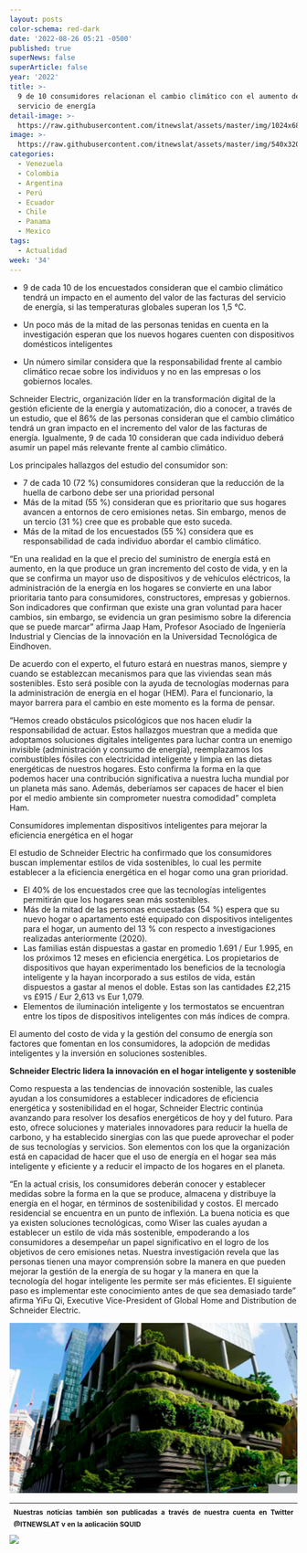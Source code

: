 ```yaml
---
layout: posts
color-schema: red-dark
date: '2022-08-26 05:21 -0500'
published: true
superNews: false
superArticle: false
year: '2022'
title: >-
  9 de 10 consumidores relacionan el cambio climático con el aumento del
  servicio de energía
detail-image: >-
  https://raw.githubusercontent.com/itnewslat/assets/master/img/1024x680/edificio-con-plantas-g.jpg
image: >-
  https://raw.githubusercontent.com/itnewslat/assets/master/img/540x320/edificio-con-plantas-p.jpg
categories:
  - Venezuela
  - Colombia
  - Argentina
  - Perú
  - Ecuador
  - Chile
  - Panama
  - Mexico
tags:
  - Actualidad
week: '34'
---
```

- 9 de cada 10 de los encuestados consideran que el cambio climático tendrá un impacto en el aumento del valor de las facturas del servicio de energía, si las temperaturas globales superan los 1,5 °C.

- Un poco más de la mitad de las personas tenidas en cuenta en la investigación esperan que los nuevos hogares cuenten con dispositivos domésticos inteligentes
 
- Un número similar considera que la responsabilidad frente al cambio climático recae sobre los individuos y no en las empresas o los gobiernos locales.

Schneider Electric, organización líder en la transformación digital de la gestión eficiente de la energía y automatización, dio a conocer, a través de un estudio, que el 86% de las personas consideran que el cambio climático tendrá un gran impacto en el incremento del valor de las facturas de energía. Igualmente, 9 de cada 10 consideran que cada individuo deberá asumir un papel más relevante frente al cambio climático. 
 
Los principales hallazgos del estudio del consumidor son:
- 7 de cada 10 (72 %) consumidores consideran que la reducción de la huella de carbono debe ser una prioridad personal
- Más de la mitad (55 %) consideran que es prioritario que sus hogares avancen a entornos de cero emisiones netas. Sin embargo, menos de un tercio (31 %) cree que es probable que esto suceda.
- Más de la mitad de los encuestados (55 %) considera que es responsabilidad de cada individuo abordar el cambio climático.
 
“En una realidad en la que el precio del suministro de energía está en aumento, en la que produce un gran incremento del costo de vida, y en la que se confirma un mayor uso de dispositivos y de vehículos eléctricos, la administración de la energía en los hogares se convierte en una labor prioritaria tanto para consumidores, constructores, empresas y gobiernos. Son indicadores que confirman que existe una gran voluntad para hacer cambios, sin embargo, se evidencia un gran pesimismo sobre la diferencia que se puede marcar” afirma Jaap Ham, Profesor Asociado de Ingeniería Industrial y Ciencias de la innovación en la Universidad Tecnológica de Eindhoven.
 
De acuerdo con el experto, el futuro estará en nuestras manos, siempre y cuando se establezcan mecanismos para que las viviendas sean más sostenibles. Esto será posible con la ayuda de tecnologías modernas para la administración de energía en el hogar (HEM). Para el funcionario, la mayor barrera para el cambio en este momento es la forma de pensar. 
 
“Hemos creado obstáculos psicológicos que nos hacen eludir la responsabilidad de actuar. Estos hallazgos muestran que a medida que adoptamos soluciones digitales inteligentes para luchar contra un enemigo invisible (administración y consumo de energía), reemplazamos los combustibles fósiles con electricidad inteligente y limpia en las dietas energéticas de nuestros hogares. Esto confirma la forma en la que podemos hacer una contribución significativa a nuestra lucha mundial por un planeta más sano. Además, deberíamos ser capaces de hacer el bien por el medio ambiente sin comprometer nuestra comodidad” completa Ham. 

Consumidores implementan dispositivos inteligentes para mejorar la eficiencia energética en el hogar
 
El estudio de Schneider Electric ha confirmado que los consumidores buscan implementar estilos de vida sostenibles, lo cual les permite establecer a la eficiencia energética en el hogar como una gran prioridad. 
 
- El 40% de los encuestados cree que las tecnologías inteligentes permitirán que los hogares sean más sostenibles. 
- Más de la mitad de las personas encuestadas (54 %) espera que su nuevo hogar o apartamento esté equipado con dispositivos inteligentes para el hogar, un aumento del 13 % con respecto a investigaciones realizadas anteriormente (2020).
- Las familias están dispuestas a gastar en promedio 1.691 / Eur 1.995, en los próximos 12 meses en eficiencia energética. Los propietarios de dispositivos que hayan experimentado los beneficios de la tecnología inteligente y la hayan incorporado a sus estilos de vida, están dispuestos a gastar al menos el doble. Estas son las cantidades £2,215 vs £915 / Eur 2,613 vs Eur 1,079. 
- Elementos de iluminación inteligente y los termostatos se encuentran entre los tipos de dispositivos inteligentes con más índices de compra.

 
El aumento del costo de vida y la gestión del consumo de energía son factores que fomentan en los consumidores, la adopción de medidas inteligentes y la inversión en soluciones sostenibles. 
 
**Schneider Electric lidera la innovación en el hogar inteligente y sostenible**
 
Como respuesta a las tendencias de innovación sostenible, las cuales ayudan a los consumidores a establecer indicadores de eficiencia energética y sostenibilidad en el hogar, Schneider Electric continúa avanzando para resolver los desafíos energéticos de hoy y del futuro. Para esto, ofrece soluciones y materiales innovadores para reducir la huella de carbono, y ha establecido sinergias con las que puede aprovechar el poder de sus tecnologías y servicios. Son elementos con los que la organización está en capacidad de hacer que el uso de energía en el hogar sea más inteligente y eficiente y a reducir el impacto de los hogares en el planeta.
 
“En la actual crisis, los consumidores deberán conocer y establecer medidas sobre la forma en la que se produce, almacena y distribuye la energía en el hogar, en términos de sostenibilidad y costos. El mercado residencial se encuentra en un punto de inflexión. La buena noticia es que ya existen soluciones tecnológicas, como Wiser las cuales ayudan a establecer un estilo de vida más sostenible, empoderando a los consumidores a desempeñar un papel significativo en el logro de los objetivos de cero emisiones netas. Nuestra investigación revela que las personas tienen una mayor comprensión sobre la manera en que pueden mejorar la gestión de la energía de su hogar y la manera en que la tecnología del hogar inteligente les permite ser más eficientes. El siguiente paso es implementar este conocimiento antes de que sea demasiado tarde” afirma YiFu Qi, Executive Vice-President of Global Home and Distribution de Schneider Electric. 

![](https://raw.githubusercontent.com/itnewslat/assets/master/img/540x320/edificio-con-plantas-p.jpg)

<table style="height: 42px;" width="569">
<tbody>
<tr>
<td style="text-align: justify;"><sub><strong>Nuestras noticias también son publicadas a través de nuestra cuenta en Twitter <a href="https://twitter.com/itnewslat?lang=es">@ITNEWSLAT</a> y en la aplicación <a href="https://squidapp.co/en/">SQUID</a></strong></sub></td>
</tr>
</tbody>
</table>

<img src="https://tracker.metricool.com/c3po.jpg?hash=56f88a41e39ab42c063cc51676587a04"/>